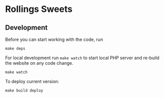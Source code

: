 # Rollings Sweets




## Development

Before you can start working with the code, run

```
make deps
```

For local development run `make watch` to start local PHP server and re-build
the website on any code change.

```
make watch
```

To deploy current version:

```
make build deploy
```
